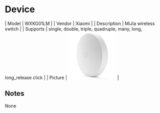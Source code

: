 
# Device

| Model | WXKG01LM  |
| Vendor  | Xiaomi  |
| Description | MiJia wireless switch |
| Supports | single, double, triple, quadruple, many, long, long_release click |
| Picture | ![../images/devices/WXKG01LM.jpg](../images/devices/WXKG01LM.jpg) |

## Notes

None
